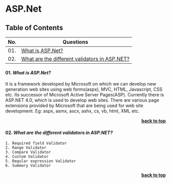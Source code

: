 # ASP.Net

## Table of Contents

| No. |   Questions                                              |
|-----|----------------------------------------------------------|
| 01. |[What is ASP.Net?](#01-what-is-asp-net)|
| 02. |[What are the different validators in ASP.NET?](#02-what-are-the-different-validators-in-asp-net)|

#### 01. ***What is ASP.Net?***
It is a framework developed by Microsoft on which we can develop new generation web sites using web forms(aspx), 
MVC, HTML, Javascript, CSS etc. Its successor of Microsoft Active Server Pages(ASP). 
Currently there is ASP.NET 4.0, which is used to develop web sites. 
There are various page extensions provided by Microsoft that are being used for web site development. 
Eg: aspx, asmx, ascx, ashx, cs, vb, html, XML etc. 

<div align="right">
    <b><a href="#">back to top</a></b>
</div>

#### 02. ***What are the different validators in ASP.NET?***
    1. Required field Validator
    2. Range Validator
    3. Compare Validator
    4. Custom Validator
    5. Regular expression Validator
    6. Summary Validator
    
<div align="right">
    <b><a href="#">back to top</a></b>
</div> 
